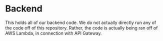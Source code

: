 # Backend
This holds all of our backend code.
We do not actually directly run any of the code off of this repository.
Rather, the code is actually being ran off of AWS Lambda, in connection with API Gateway.